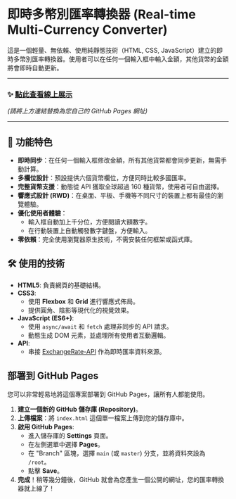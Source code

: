 # 即時多幣別匯率轉換器 (Real-time Multi-Currency Converter)

這是一個輕量、無依賴、使用純靜態技術（HTML, CSS, JavaScript）建立的即時多幣別匯率轉換器。使用者可以在任何一個輸入框中輸入金額，其他貨幣的金額將會即時自動更新。

---

### ✨ [點此查看線上展示](https://your-github-username.github.io/your-repository-name/)
*(請將上方連結替換為您自己的 GitHub Pages 網址)*

---

## 🚀 功能特色

* **即時同步**：在任何一個輸入框修改金額，所有其他貨幣都會同步更新，無需手動計算。
* **多欄位設計**：預設提供六個貨幣欄位，方便同時比較多國匯率。
* **完整貨幣支援**：動態從 API 獲取全球超過 160 種貨幣，使用者可自由選擇。
* **響應式設計 (RWD)**：在桌面、平板、手機等不同尺寸的裝置上都有最佳的瀏覽體驗。
* **優化使用者體驗**：
    * 輸入框自動加上千分位，方便閱讀大額數字。
    * 在行動裝置上自動觸發數字鍵盤，方便輸入。
* **零依賴**：完全使用瀏覽器原生技術，不需安裝任何框架或函式庫。

## 🛠️ 使用的技術

* **HTML5**: 負責網頁的基礎結構。
* **CSS3**:
    * 使用 **Flexbox** 和 **Grid** 進行響應式佈局。
    * 提供圓角、陰影等現代化的視覺效果。
* **JavaScript (ES6+)**:
    * 使用 `async/await` 和 `fetch` 處理非同步的 API 請求。
    * 動態生成 DOM 元素，並處理所有使用者互動邏輯。
* **API**:
    * 串接 [ExchangeRate-API](https://www.exchangerate-api.com/) 作為即時匯率資料來源。

## 部署到 GitHub Pages

您可以非常輕易地將這個專案部署到 GitHub Pages，讓所有人都能使用。

1.  **建立一個新的 GitHub 儲存庫 (Repository)**。
2.  **上傳檔案**：將 `index.html` 這個單一檔案上傳到您的儲存庫中。
3.  **啟用 GitHub Pages**:
    * 進入儲存庫的 **Settings** 頁面。
    * 在左側選單中選擇 **Pages**。
    * 在 "Branch" 區塊，選擇 `main` (或 `master`) 分支，並將資料夾設為 `/root`。
    * 點擊 **Save**。
4.  **完成**！稍等幾分鐘後，GitHub 就會為您產生一個公開的網址，您的匯率轉換器就上線了！
